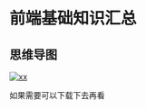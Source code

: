 # 前端基础知识汇总

## 思维导图

<a data-fancybox title="xx" target="_blank" href="https://cdn.jsdelivr.net/gh/2662419405/imgPlus/interview.a96f12f4.jpg">![xx](https://cdn.jsdelivr.net/gh/2662419405/imgPlus/interview.a96f12f4.jpg)</a>

如果需要可以下载下去再看
